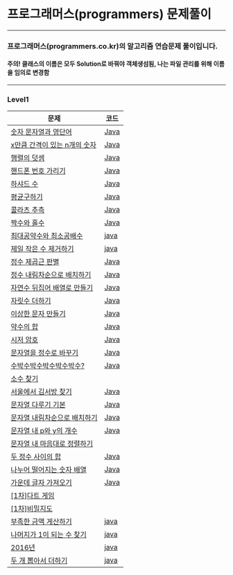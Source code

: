 # 프로그래머스(programmers) 문제풀이
<hr />

### 프로그래머스(programmers.co.kr)의 알고리즘 연습문제 풀이입니다.
#### 주의! 클래스의 이름은 모두 Solution로 바꿔야 객체생섬됨, 나는 파일 관리를 위해 이름을 임의로 변경함   

<hr />

### Level1
|문제|코드|
|--------------|-------------|
<a href="https://programmers.co.kr/learn/courses/30/lessons/81301">숫자 문자열과 영단어</a>|<a href="https://github.com/saehee15/Programmers/blob/main/Level1/StringToNumber.java">Java</a>|
<a href="https://programmers.co.kr/learn/courses/30/lessons/12954">x만큼 간격이 있는 n개의 숫자</a>|<a href="https://github.com/saehee15/Programmers/blob/main/Level1/XDistanceNNumber.java">Java</a>|
<a href="https://school.programmers.co.kr/learn/courses/30/lessons/12950">행렬의 덧셈</a>|<a href="https://github.com/saehee15/Programmers/blob/main/Level1/MatrixSum.java">Java</a>|
<a href="https://school.programmers.co.kr/learn/courses/30/lessons/12948">핸드폰 번호 가리기</a>|<a href="https://github.com/saehee15/Programmers/blob/main/Level1/PhoneNumber.java">Java</a>|
<a href="https://school.programmers.co.kr/learn/courses/30/lessons/12947">하샤드 수</a>|<a href="https://github.com/saehee15/Programmers/blob/main/Level1/HarshadNumber.java">Java</a>|
<a href="https://school.programmers.co.kr/learn/courses/30/lessons/12944">평균구하기</a>|<a href="https://github.com/saehee15/Programmers/blob/main/Level1/Average.java">Java</a>|
<a href="https://school.programmers.co.kr/learn/courses/30/lessons/12943">콜라츠 추측</a>|<a href="https://github.com/saehee15/Programmers/blob/main/Level1/Collatz.java">Java</a>|
<a href="https://school.programmers.co.kr/learn/courses/30/lessons/12937">짝수와 홀수</a>|<a href="https://github.com/saehee15/Programmers/blob/main/Level1/EvenAndOdd.java">Java</a>|
<a href="https://school.programmers.co.kr/learn/courses/30/lessons/12940">최대공약수와 최소공배수</a>|<a href="https://github.com/saehee15/Programmers/blob/main/Level1/GCDAndLCM.java">java</a>|
<a href="https://school.programmers.co.kr/learn/courses/30/lessons/12935">제일 작은 수 제거하기</a>|<a href="https://github.com/saehee15/Programmers/blob/main/Level1/MinNumberRemove.java">java</a>|
<a href="https://school.programmers.co.kr/learn/courses/30/lessons/12934">정수 제곱근 판별</a>|<a href="https://github.com/saehee15/Programmers/blob/main/Level1/Checksquare_root.java">Java</a>|
<a href="https://school.programmers.co.kr/learn/courses/30/lessons/12933">정수 내림차순으로 배치하기</a>|<a href="https://github.com/saehee15/Programmers/blob/main/Level1/NumberDesc.java">Java</a>|
<a href="https://school.programmers.co.kr/learn/courses/30/lessons/12932">자연수 뒤집어 배열로 만들기</a>|<a href="https://github.com/saehee15/Programmers/blob/main/Level1/NumberReverse.java">Java</a>|
<a href="https://school.programmers.co.kr/learn/courses/30/lessons/12931">자릿수 더하기</a>|<a href="https://github.com/saehee15/Programmers/blob/main/Level1/SumDigit.java">Java</a>|
<a href="https://school.programmers.co.kr/learn/courses/30/lessons/12930">이상한 문자 만들기</a>|<a href="https://github.com/saehee15/Programmers/blob/main/Level1/WeirdString.java">Java</a>|
<a href="https://school.programmers.co.kr/learn/courses/30/lessons/12928">약수의 합</a>|<a href="https://github.com/saehee15/Programmers/blob/main/Level1/SumDivisor.java">Java</a>|
<a href="https://school.programmers.co.kr/learn/courses/30/lessons/12926">시저 암호</a>|<a href="https://github.com/saehee15/Programmers/blob/main/Level1/Caesar.java">Java</a>|
<a href="https://school.programmers.co.kr/learn/courses/30/lessons/12925">문자열을 정수로 바꾸기</a>|<a href="https://github.com/saehee15/Programmers/blob/main/Level1/StringToNumber1.java">Java</a>|
<a href="https://school.programmers.co.kr/learn/courses/30/lessons/12922">수박수박수박수박수박수?</a>|<a href="https://github.com/saehee15/Programmers/blob/main/Level1/Watermelon.java">Java</a>|
<a href="https://school.programmers.co.kr/learn/courses/30/lessons/12921">소수 찾기</a>|<a href=""></a>|
<a href="https://school.programmers.co.kr/learn/courses/30/lessons/12919">서울에서 김서방 찾기</a>|<a href="https://github.com/saehee15/Programmers/blob/main/Level1/FindKim.java">Java</a>|
<a href="https://school.programmers.co.kr/learn/courses/30/lessons/12918">문자열 다루기 기본</a>|<a href="https://github.com/saehee15/Programmers/blob/main/Level1/StringControl.java">Java</a>|
<a href="https://school.programmers.co.kr/learn/courses/30/lessons/12917">문자열 내림차순으로 배치하기</a>|<a href="https://github.com/saehee15/Programmers/blob/main/Level1/CharacterDesc.java">Java</a>|
<a href="https://school.programmers.co.kr/learn/courses/30/lessons/12916">문자열 내 p와 y의 개수</a>|<a href="https://github.com/saehee15/Programmers/blob/main/Level1/PAndYCount.java">Java</a>|
<a href="">문자열 내 마음대로 정렬하기</a>|<a href=""></a>|
<a href="https://school.programmers.co.kr/learn/courses/30/lessons/12912">두 정수 사이의 합</a>|<a href="https://github.com/saehee15/Programmers/blob/main/Level1/Sum.java">Java</a>|
<a href="https://school.programmers.co.kr/learn/courses/30/lessons/12910">나누어 떨어지는 숫자 배열</a>|<a href="https://github.com/saehee15/Programmers/blob/main/Level1/Divisible.java">Java</a>|
<a href="https://school.programmers.co.kr/learn/courses/30/lessons/12903">가운데 글자 가져오기</a>|<a href="https://github.com/saehee15/Programmers/blob/main/Level1/MiddleCharacter.java">Java</a>|
<a href="">[1차]다트 게임</a>|<a href=""></a>|
<a href="">[1차]비밀지도</a>|<a href=""></a>|
<a href="https://school.programmers.co.kr/learn/courses/30/lessons/82612">부족한 금액 게산하기</a>|<a href="https://github.com/saehee15/Programmers/blob/main/Level1/PriceCalculate.java">java</a>|
<a href="https://school.programmers.co.kr/learn/courses/30/lessons/87389">나머지가 1이 되는 수 찾기</a>|<a href="https://github.com/saehee15/Programmers/blob/main/Level1/Division1.java">java</a>|
<a href="https://school.programmers.co.kr/learn/courses/30/lessons/12901">2016년</a>|<a href="https://github.com/saehee15/Programmers/blob/main/Level1/Years2016.java">java</a>|
<a href="https://school.programmers.co.kr/learn/courses/30/lessons/68644">두 개 뽑아서 더하기</a>|<a href="https://github.com/saehee15/Programmers/blob/main/Level1/TwoNumbersSum.java">java</a>|